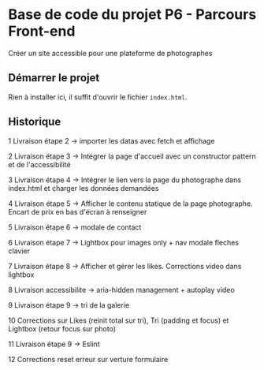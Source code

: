 # Base de code du projet P6 - Parcours Front-end
Créer un site accessible pour une plateforme de photographes

## Démarrer le projet
Rien à installer ici, il suffit d'ouvrir le fichier `index.html`.

## Historique
1 Livraison étape 2 -> importer les datas avec fetch et affichage

2 Livraison étape 3 -> Intégrer la page d'accueil avec un constructor pattern et de l'accessibilité

3 Livraison étape 4 -> Intégrer le lien vers la page du photographe dans index.html et charger les données demandées

4 Livraison étape 5 -> Afficher le contenu statique de la page photographe. Encart de prix en bas d'écran à renseigner

5 Livraison étape 6 -> modale de contact

6 Livraison étape 7 -> Lightbox pour images only + nav modale fleches clavier

7 Livraison étape 8 -> Afficher et gérer les likes. Corrections video dans lightbox

8 Livraison accessibilite -> aria-hidden management + autoplay video

9 Livraison étape 9 -> tri de la galerie

10 Corrections sur Likes (reinit total sur tri), Tri (padding et focus) et Lightbox (retour focus sur photo)

11 Livraison étape 9 -> Eslint

12 Corrections reset erreur sur verture formulaire